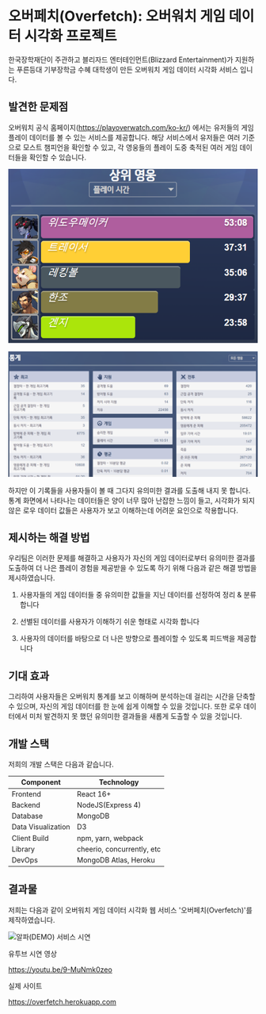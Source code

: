 # 오버페치(Overfetch): 오버워치 게임 데이터 시각화 프로젝트

한국장학재단이 주관하고 블리자드 엔터테인먼트(Blizzard Entertainment)가 지원하는 푸른등대 기부장학금 수혜 대학생이 만든 오버워치 게임 데이터 시각화 서비스 입니다.

## 발견한 문제점

오버워치 공식 홈페이지(https://playoverwatch.com/ko-kr/) 에서는 유저들의 게임 플레이 데이터를 볼 수 있는 서비스를 제공합니다. 해당 서비스에서 유저들은 여러 기준으로 모스트 챔피언을 확인할 수 있고, 각 영웅들의 플레이 도중 축적된 여러 게임 데이터들을 확인할 수 있습니다.

![상위 영웅](https://github.com/eunsukimme/Overfetch/blob/master/document/readme/playoverwatch_analysis2.PNG)

![통계](https://github.com/eunsukimme/Overfetch/blob/master/document/readme/playoverwatch_analysis.PNG)

하지만 이 기록들을 사용자들이 볼 때 그다지 유의미한 결과를 도출해 내지 못 합니다. 통계 화면에서 나타나는 데이터들은 양이 너무 많아 난잡한 느낌이 들고, 시각화가 되지 않은 로우 데이터 값들은 사용자가 보고 이해하는데 어려운 요인으로 작용합니다.

## 제시하는 해결 방법

우리팀은 이러한 문제를 해결하고 사용자가 자신의 게임 데이터로부터 유의미한 결과를 도출하여 더 나은 플레이 경험을 제공받을 수 있도록 하기 위해 다음과 같은 해결 방법을 제시하였습니다.

1. 사용자들의 게임 데이터들 중 유의미한 값들을 지닌 데이터를 선정하여 정리 & 분류합니다

2. 선별된 데이터를 사용자가 이해하기 쉬운 형태로 시각화 합니다

3. 사용자의 데이터를 바탕으로 더 나은 방향으로 플레이할 수 있도록 피드백을 제공합니다

## 기대 효과

그리하여 사용자들은 오버워치 통계를 보고 이해하며 분석하는데 걸리는 시간을 단축할 수 있으며, 자신의 게임 데이터를 한 눈에 쉽게 이해할 수 있을 것입니다. 또한 로우 데이터에서 미처 발견하지 못 했던 유의미한 결과들을 새롭게 도출할 수 있을 것입니다.

## 개발 스택

저희의 개발 스택은 다음과 같습니다.

| Component          | Technology                 |
| ------------------ | -------------------------- |
| Frontend           | React 16+                  |
| Backend            | NodeJS(Express 4)          |
| Database           | MongoDB                    |
| Data Visualization | D3                         |
| Client Build       | npm, yarn, webpack         |
| Library            | cheerio, concurrently, etc |
| DevOps             | MongoDB Atlas, Heroku      |

## 결과물

저희는 다음과 같이 오버워치 게임 데이터 시각화 웹 서비스 '오버페치(Overfetch)'를 제작하였습니다.

![알파(DEMO) 서비스 시연](https://github.com/eunsukimme/Overfetch/blob/master/document/readme/play.gif)

유투브 시연 영상

https://youtu.be/9-MuNmk0zeo

실제 사이트

https://overfetch.herokuapp.com
